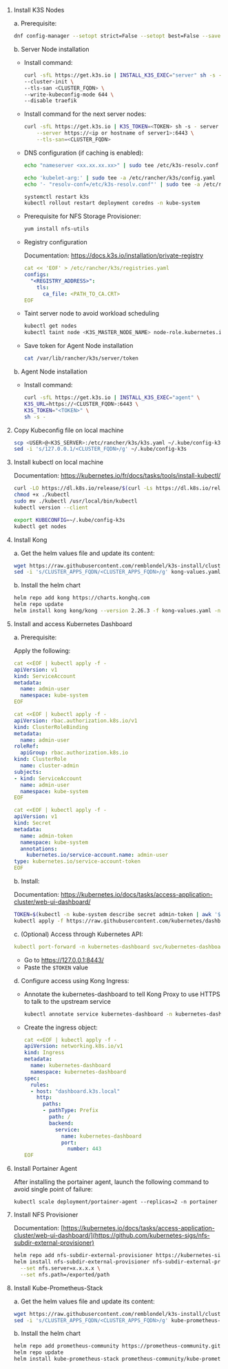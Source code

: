 1. Install K3S Nodes

    a. Prerequisite:

    ```bash
    dnf config-manager --setopt strict=False --setopt best=False --save
    ```

    b. Server Node installation

      - Install command:
          ```bash
          curl -sfL https://get.k3s.io | INSTALL_K3S_EXEC="server" sh -s - \
          --cluster-init \
          --tls-san <CLUSTER_FQDN> \
          --write-kubeconfig-mode 644 \
          --disable traefik
          ```
      - Install command for the next server nodes:
          ```bash
          curl -sfL https://get.k3s.io | K3S_TOKEN=<TOKEN> sh -s - server \
              --server https://<ip or hostname of server1>:6443 \
              --tls-san=<CLUSTER_FQDN>
          ```

      - DNS configuration (if caching is enabled):
         ```bash
         echo "nameserver <xx.xx.xx.xx>" | sudo tee /etc/k3s-resolv.conf

         echo 'kubelet-arg:' | sudo tee -a /etc/rancher/k3s/config.yaml
         echo '- "resolv-conf=/etc/k3s-resolv.conf"' | sudo tee -a /etc/rancher/k3s/config.yaml

         systemctl restart k3s
         kubectl rollout restart deployment coredns -n kube-system
         ```

      - Prerequisite for NFS Storage Provisioner:
        ```bash
        yum install nfs-utils
        ```
         

    - Registry configuration

        Documentation: https://docs.k3s.io/installation/private-registry
        ```yaml
        cat << 'EOF' > /etc/rancher/k3s/registries.yaml
        configs:
          "<REGISTRY_ADDRESS>":
            tls:
              ca_file: <PATH_TO_CA.CRT>
        EOF
        ```
    - Taint server node to avoid workload scheduling
        ```bash
        kubectl get nodes
        kubectl taint node <K3S_MASTER_NODE_NAME> node-role.kubernetes.io/master=effect:NoSchedule
        ```

    - Save token for Agent Node installation   
        ```bash
        cat /var/lib/rancher/k3s/server/token
        ```

    b. Agent Node installation

    - Install command:
        ```bash
        curl -sfL https://get.k3s.io | INSTALL_K3S_EXEC="agent" \
        K3S_URL=https://<CLUSTER_FQDN>:6443 \
        K3S_TOKEN="<TOKEN>" \
        sh -s -
        ```
   

1. Copy Kubeconfig file on local machine

      ```bash
      scp <USER>@<K3S_SERVER>:/etc/rancher/k3s/k3s.yaml ~/.kube/config-k3s
      sed -i 's/127.0.0.1/<CLUSTER_FQDN>/g' ~/.kube/config-k3s
      ```

2. Install kubectl on local machine

    Documentation: https://kubernetes.io/fr/docs/tasks/tools/install-kubectl/

    ```bash
    curl -LO https://dl.k8s.io/release/$(curl -Ls https://dl.k8s.io/release/stable.txt)/bin/linux/amd64/kubectl
    chmod +x ./kubectl
    sudo mv ./kubectl /usr/local/bin/kubectl
    kubectl version --client
    ```

    ```bash
    export KUBECONFIG=~/.kube/config-k3s
    kubectl get nodes
    ```

3. Install Kong

   a. Get the helm values file and update its content:
   ```bash
   wget https://raw.githubusercontent.com/remblondel/k3s-install/cluster-install/kong-values.yaml
   sed -i 's/CLUSTER_APPS_FQDN/<CLUSTER_APPS_FQDN>/g' kong-values.yaml
   ```

   b. Install the helm chart
   ```bash
   helm repo add kong https://charts.konghq.com
   helm repo update
   helm install kong kong/kong --version 2.26.3 -f kong-values.yaml -n kong --create-namespace
   ```

5. Install and access Kubernetes Dashboard

    a. Prerequisite:
   
      Apply the following:

      ```yaml
      cat <<EOF | kubectl apply -f -
      apiVersion: v1
      kind: ServiceAccount
      metadata:
        name: admin-user
        namespace: kube-system
      EOF
      ```
      ```yaml
      cat <<EOF | kubectl apply -f -
      apiVersion: rbac.authorization.k8s.io/v1
      kind: ClusterRoleBinding
      metadata:
        name: admin-user
      roleRef:
        apiGroup: rbac.authorization.k8s.io
      kind: ClusterRole
        name: cluster-admin
      subjects:
      - kind: ServiceAccount
        name: admin-user
        namespace: kube-system
      EOF
      ```
      ```yaml
      cat <<EOF | kubectl apply -f -
      apiVersion: v1
      kind: Secret
      metadata:
        name: admin-token
        namespace: kube-system
        annotations:
          kubernetes.io/service-account.name: admin-user
      type: kubernetes.io/service-account-token
      EOF
      ```

    b. Install:

     Documentation: https://kubernetes.io/docs/tasks/access-application-cluster/web-ui-dashboard/
  
      ```bash
      TOKEN=$(kubectl -n kube-system describe secret admin-token | awk '$1=="token:"{print $2}') # Used later
      kubectl apply -f https://raw.githubusercontent.com/kubernetes/dashboard/v2.7.0/aio/deploy/recommended.yaml
      ```

    c. (Optional) Access through Kubernetes API:

      ```yaml
      kubectl port-forward -n kubernetes-dashboard svc/kubernetes-dashboard 8443:443
      ```

     - Go to https://127.0.0.1:8443/
     - Paste the `$TOKEN` value
  
     d. Configure access using Kong Ingress:
   
	- Annotate the kubernetes-dashboard to tell Kong Proxy to use HTTPS to talk to the upstream service
        ```bash
        kubectl annotate service kubernetes-dashboard -n kubernetes-dashboard konghq.com/protocol=https
        ```
 	- Create the ingress object:

        ```yaml
        cat <<EOF | kubectl apply -f -
        apiVersion: networking.k8s.io/v1
        kind: Ingress
        metadata:
          name: kubernetes-dashboard
          namespace: kubernetes-dashboard
        spec:
          rules:
          - host: "dashboard.k3s.local"
            http:
              paths:
              - pathType: Prefix
                path: /
                backend:
                  service:
                    name: kubernetes-dashboard
                    port:
                      number: 443
        EOF
        ```
6. Install Portainer Agent

   After installing the portainer agent, launch the following command to avoid single point of failure:
   ```
   kubectl scale deployment/portainer-agent --replicas=2 -n portainer
   ```

7. Install NFS Provisioner

   Documentation: [https://kubernetes.io/docs/tasks/access-application-cluster/web-ui-dashboard/](https://github.com/kubernetes-sigs/nfs-subdir-external-provisioner)

   ```bash
   helm repo add nfs-subdir-external-provisioner https://kubernetes-sigs.github.io/nfs-subdir-external-provisioner
   helm install nfs-subdir-external-provisioner nfs-subdir-external-provisioner/nfs-subdir-external-provisioner \
     --set nfs.server=x.x.x.x \
     --set nfs.path=/exported/path

9. Install Kube-Prometheus-Stack

   a. Get the helm values file and update its content:
   ```bash
   wget https://raw.githubusercontent.com/remblondel/k3s-install/cluster-install/kube-prometheus-stack-values.yaml
   sed -i 's/CLUSTER_APPS_FQDN/<CLUSTER_APPS_FQDN>/g' kube-prometheus-stack-values.yaml
   ```

   b. Install the helm chart
   ```bash
   helm repo add prometheus-community https://prometheus-community.github.io/helm-charts
   helm repo update
   helm install kube-prometheus-stack prometheus-community/kube-prometheus-stack -n tooling-system --create-namespace --version 51.9.4 -f kube-prometheus-stack-values.yaml
   ```
